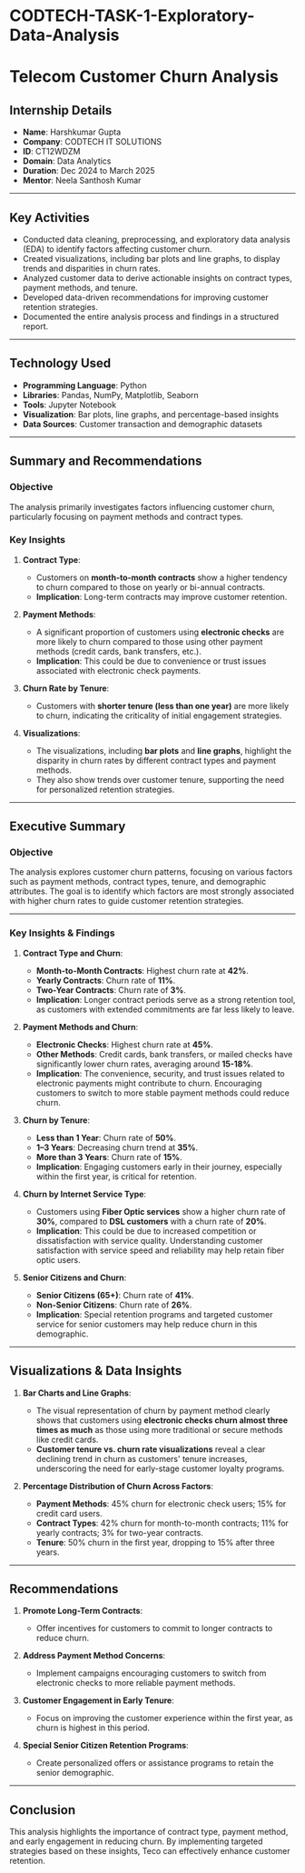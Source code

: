 # CODTECH-TASK-1-Exploratory-Data-Analysis

# Telecom Customer Churn Analysis

## Internship Details
- **Name**: Harshkumar Gupta  
- **Company**: CODTECH IT SOLUTIONS  
- **ID**: CT12WDZM  
- **Domain**: Data Analytics  
- **Duration**: Dec 2024 to March 2025  
- **Mentor**: Neela Santhosh Kumar  

---

## Key Activities
- Conducted data cleaning, preprocessing, and exploratory data analysis (EDA) to identify factors affecting customer churn.  
- Created visualizations, including bar plots and line graphs, to display trends and disparities in churn rates.  
- Analyzed customer data to derive actionable insights on contract types, payment methods, and tenure.  
- Developed data-driven recommendations for improving customer retention strategies.  
- Documented the entire analysis process and findings in a structured report.  

---

## Technology Used
- **Programming Language**: Python  
- **Libraries**: Pandas, NumPy, Matplotlib, Seaborn  
- **Tools**: Jupyter Notebook  
- **Visualization**: Bar plots, line graphs, and percentage-based insights  
- **Data Sources**: Customer transaction and demographic datasets  

---

## Summary and Recommendations

### Objective
The analysis primarily investigates factors influencing customer churn, particularly focusing on payment methods and contract types.

### Key Insights

1. **Contract Type**:
   - Customers on **month-to-month contracts** show a higher tendency to churn compared to those on yearly or bi-annual contracts.
   - **Implication**: Long-term contracts may improve customer retention.

2. **Payment Methods**:
   - A significant proportion of customers using **electronic checks** are more likely to churn compared to those using other payment methods (credit cards, bank transfers, etc.).
   - **Implication**: This could be due to convenience or trust issues associated with electronic check payments.

3. **Churn Rate by Tenure**:
   - Customers with **shorter tenure (less than one year)** are more likely to churn, indicating the criticality of initial engagement strategies.

4. **Visualizations**:
   - The visualizations, including **bar plots** and **line graphs**, highlight the disparity in churn rates by different contract types and payment methods. 
   - They also show trends over customer tenure, supporting the need for personalized retention strategies.

---

## Executive Summary

### Objective
The analysis explores customer churn patterns, focusing on various factors such as payment methods, contract types, tenure, and demographic attributes. The goal is to identify which factors are most strongly associated with higher churn rates to guide customer retention strategies.

---

### Key Insights & Findings

1. **Contract Type and Churn**:
   - **Month-to-Month Contracts**: Highest churn rate at **42%**.
   - **Yearly Contracts**: Churn rate of **11%**.
   - **Two-Year Contracts**: Churn rate of **3%**.
   - **Implication**: Longer contract periods serve as a strong retention tool, as customers with extended commitments are far less likely to leave.

2. **Payment Methods and Churn**:
   - **Electronic Checks**: Highest churn rate at **45%**.
   - **Other Methods**: Credit cards, bank transfers, or mailed checks have significantly lower churn rates, averaging around **15-18%**.
   - **Implication**: The convenience, security, and trust issues related to electronic payments might contribute to churn. Encouraging customers to switch to more stable payment methods could reduce churn.

3. **Churn by Tenure**:
   - **Less than 1 Year**: Churn rate of **50%**.
   - **1–3 Years**: Decreasing churn trend at **35%**.
   - **More than 3 Years**: Churn rate of **15%**.
   - **Implication**: Engaging customers early in their journey, especially within the first year, is critical for retention.

4. **Churn by Internet Service Type**:
   - Customers using **Fiber Optic services** show a higher churn rate of **30%**, compared to **DSL customers** with a churn rate of **20%**.
   - **Implication**: This could be due to increased competition or dissatisfaction with service quality. Understanding customer satisfaction with service speed and reliability may help retain fiber optic users.

5. **Senior Citizens and Churn**:
   - **Senior Citizens (65+)**: Churn rate of **41%**.
   - **Non-Senior Citizens**: Churn rate of **26%**.
   - **Implication**: Special retention programs and targeted customer service for senior customers may help reduce churn in this demographic.

---

## Visualizations & Data Insights

1. **Bar Charts and Line Graphs**:
   - The visual representation of churn by payment method clearly shows that customers using **electronic checks churn almost three times as much** as those using more traditional or secure methods like credit cards.
   - **Customer tenure vs. churn rate visualizations** reveal a clear declining trend in churn as customers' tenure increases, underscoring the need for early-stage customer loyalty programs.

2. **Percentage Distribution of Churn Across Factors**:
   - **Payment Methods**: 45% churn for electronic check users; 15% for credit card users.
   - **Contract Types**: 42% churn for month-to-month contracts; 11% for yearly contracts; 3% for two-year contracts.
   - **Tenure**: 50% churn in the first year, dropping to 15% after three years.

---

## Recommendations

1. **Promote Long-Term Contracts**:
   - Offer incentives for customers to commit to longer contracts to reduce churn.

2. **Address Payment Method Concerns**:
   - Implement campaigns encouraging customers to switch from electronic checks to more reliable payment methods.

3. **Customer Engagement in Early Tenure**:
   - Focus on improving the customer experience within the first year, as churn is highest in this period.

4. **Special Senior Citizen Retention Programs**:
   - Create personalized offers or assistance programs to retain the senior demographic.

---

## Conclusion

This analysis highlights the importance of contract type, payment method, and early engagement in reducing churn. By implementing targeted strategies based on these insights, Teco can effectively enhance customer retention.
